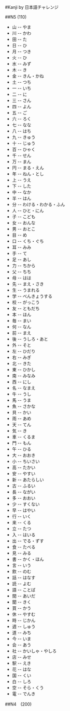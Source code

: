 #Kanji by 日本語チャレンジ

##N5 (110)
* 山 -- やま
* 川 -- かわ
* 田 -- た
* 日 -- ひ
* 月 -- つき
* 火 -- ひ
* 水 -- みず
* 木 -- き
* 金 -- きん・かね
* 土 -- つち
* 一 -- いち
* 二 -- に
* 三 -- さん
* 四 -- よん
* 五 -- ご
* 六 -- ろく
* 七 -- なな
* 八 -- はち
* 九 -- きゅう
* 十 -- じゅう
* 百 -- ひゃく
* 千 -- せん
* 万 -- まん
* 円 -- まる・えん
* 年 -- ねん・とし
* 上 -- うえ
* 下 -- した
* 中 -- なか
* 半 -- はん
* 分 -- わける・わかる・ふん
* 人 -- ひと・にん
* 子 -- こども
* 女 -- おんな
* 男 -- おとこ
* 目 -- め
* 口 -- くち・ぐち
* 耳 -- みみ
* 手 -- て
* 足 -- あし
* 力 -- ちから
* 父 -- ちち
* 母 -- はは
* 先 -- まえ・さき
* 生 -- うまれる
* 学 -- べんきょうする
* 校 -- がっこう
* 友 -- ともだち
* 本 -- ほん
* 毎 -- まい
* 何 -- なん
* 前 -- まえ
* 後 -- うしろ・あと
* 外 -- そと
* 左 -- ひだり
* 右 -- みぎ
* 北 -- きた
* 東 -- ひかし
* 南 -- みなみ
* 西 -- にし
* 名 -- なまえ
* 牛 -- うし
* 馬 -- うま
* 魚 -- さかな
* 貝 -- かい
* 雨 -- あめ
* 天 -- てん
* 気 -- き
* 車 -- くるま
* 門 -- もん
* 午 -- ひる
* 大 -- おおき
* 小 -- ちいさい
* 高 -- たかい
* 安 -- やすい
* 新 -- あたらしい
* 古 -- ふるい
* 長 -- ながい
* 多 -- おおい
* 少 -- すくない
* 早 -- はやい
* 行 -- いく
* 来 -- くる
* 立 -- たつ
* 入 -- はいる
* 出 -- でる・ずす
* 食 -- たべる
* 見 -- みる
* 書 -- かく・ほん
* 言 -- いう
* 飲 -- のむ
* 話 -- はなす
* 読 -- よむ
* 語 -- ことば
* 間 -- あいだ
* 聞 -- きく
* 買 -- かう
* 休 -- やすむ
* 時 -- じかん
* 週 -- しゅう
* 道 -- みち
* 今 -- いま
* 会 -- あう
* 社 -- かいしゃ・やしろ
* 店 -- みせ
* 駅 -- えき
* 花 -- はな
* 国 -- くい
* 白 -- しろ
* 空 -- そら・くう
* 電 -- でんき

##N4　(200)
